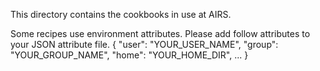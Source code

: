 This directory contains the cookbooks in use at AIRS.

Some recipes use environment attributes. Please add follow attributes to your JSON attribute file.
    {
      "user": "YOUR_USER_NAME",
      "group": "YOUR_GROUP_NAME",
      "home": "YOUR_HOME_DIR",
      ...
    }
